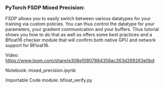 ### PyTorch FSDP Mixed Precision:

FSDP allows you to easily switch between various datatypes for your training via custom policies.
You can thus control the datatype for your parameters, your gradient communication and your buffers. 
Thus tutorial shows you how to do that as well as offers some best practices and a Bfloat16 checker module that 
will confirm both native GPU and network support for BFloat16. 

Video: https://www.loom.com/share/e308e10907884356ac263d269263e0bd

Notebook: mixed_precision.ipynb

Importable Code module: bfloat_verify.py

